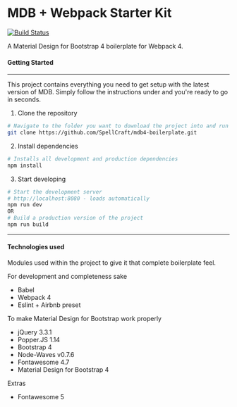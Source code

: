 # MDB + Webpack Starter Kit
[![Build Status](https://travis-ci.org/SpellCraft/mdb4-boilerplate.svg?branch=master)](https://travis-ci.org/SpellCraft/mdb4-boilerplate)

A Material Design for Bootstrap 4 boilerplate for Webpack 4. 


#### Getting Started

---

This project contains everything you need to get setup with the latest version of MDB. Simply follow the instructions under and you're ready to go in seconds.

1.  Clone the repository

```bash
# Navigate to the folder you want to download the project into and run
git clone https://github.com/SpellCraft/mdb4-boilerplate.git
```

2.  Install dependencies

```bash
# Installs all development and production dependencies
npm install
```

3.  Start developing

```bash
# Start the development server
# http://localhost:8080 - loads automatically
npm run dev
OR
# Build a production version of the project
npm run build
```

---

#### Technologies used

Modules used within the project to give it that complete boilerplate feel.

For development and completeness sake

* Babel
* Webpack 4
* Eslint + Airbnb preset

To make Material Design for Bootstrap work properly

* jQuery 3.3.1
* Popper.JS 1.14
* Bootstrap 4
* Node-Waves v0.7.6
* Fontawesome 4.7
* Material Design for Bootstrap 4

Extras

* Fontawesome 5
